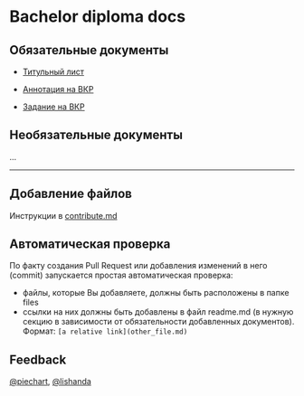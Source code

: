 # Bachelor diploma docs

## Обязательные документы
- [Титульный лист](files/Титульный_лист_ВКР_2020.docx)

- [Аннотация на ВКР](files/Аннотация_на_ВКР_2020.doc)

- [Задание на ВКР](files/Задание_на_ВКР_2020.docx)

## Необязательные документы
...

---

## Добавление файлов
Инструкции в [contribute.md](contribute.md)

## Автоматическая проверка
По факту создания Pull Request или добавления изменений в него (commit) запускается простая автоматическая проверка:
- файлы, которые Вы добавляете, должны быть расположены в папке files
- ссылки на них должны быть добавлены в файл readme.md (в нужную секцию в зависимости от обязательности добавленных документов). Формат: `[a relative link](other_file.md)`


## Feedback
[@piechart](https://mssg.me/piechart), [@lishanda](https://mssg.me/lishanda)

